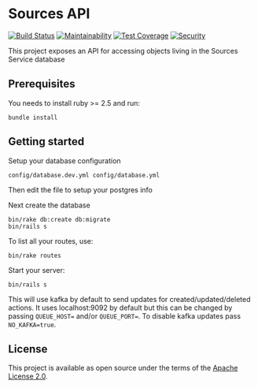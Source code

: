 # Sources API

[![Build Status](https://travis-ci.com/RedHatInsights/sources-api.svg?branch=master)](https://travis-ci.com/github/RedHatInsights/sources-api)
[![Maintainability](https://api.codeclimate.com/v1/badges/bc0595445f017018ffbc/maintainability)](https://codeclimate.com/github/RedHatInsights/sources-api/maintainability)
[![Test Coverage](https://api.codeclimate.com/v1/badges/bc0595445f017018ffbc/test_coverage)](https://codeclimate.com/github/RedHatInsights/sources-api/test_coverage)
[![Security](https://hakiri.io/github/RedHatInsights/sources-api/master.svg)](https://hakiri.io/github/RedHatInsights/sources-api/master)

This project exposes an API for accessing objects living in the Sources Service database

## Prerequisites
You needs to install ruby >= 2.5 and run:

```
bundle install
```

## Getting started

Setup your database configuration
```
config/database.dev.yml config/database.yml
```

Then edit the file to setup your postgres info

Next create the database
```
bin/rake db:create db:migrate
bin/rails s
```

To list all your routes, use:

```
bin/rake routes
```

Start your server:
```
bin/rails s
```

This will use kafka by default to send updates for created/updated/deleted actions.  It uses localhost:9092 by default but this can be changed by passing `QUEUE_HOST=` and/or `QUEUE_PORT=`.  To disable kafka updates pass `NO_KAFKA=true`.

## License

This project is available as open source under the terms of the [Apache License 2.0](http://www.apache.org/licenses/LICENSE-2.0).
